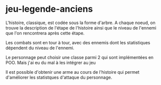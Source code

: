 # jeu-legende-anciens

L'histoire, classique, est codée sous la forme d'arbre. A chaque noeud, on trouve la description de l'étape de l'histoire ainsi que le niveau de l'ennemi que l'on rencontrera après cette étape. 

Les combats sont en tour à tour, avec des ennemis dont les statistiques dépendent du niveau de l'ennemi.

Le personnage peut choisir une classe parmi 2 qui sont implémentées en POO. Mais j'ai eu du mal à les intégrer au jeu

Il est possible d'obtenir une arme au cours de l'histoire qui permet d'améliorer les statistques d'attaque du personnage.
